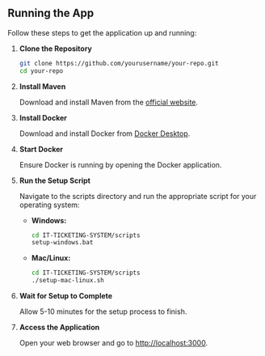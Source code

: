 ## Running the App

Follow these steps to get the application up and running:

1. **Clone the Repository**

   ```bash
   git clone https://github.com/yourusername/your-repo.git
   cd your-repo
   ```

2. **Install Maven**

   Download and install Maven from the [official website](https://maven.apache.org/download.cgi).

3. **Install Docker**

   Download and install Docker from [Docker Desktop](https://www.docker.com/products/docker-desktop/).

4. **Start Docker**

   Ensure Docker is running by opening the Docker application.

5. **Run the Setup Script**

   Navigate to the scripts directory and run the appropriate script for your operating system:

   - **Windows:**

     ```bash
     cd IT-TICKETING-SYSTEM/scripts
     setup-windows.bat
     ```

   - **Mac/Linux:**

     ```bash
     cd IT-TICKETING-SYSTEM/scripts
     ./setup-mac-linux.sh
     ```

6. **Wait for Setup to Complete**

   Allow 5-10 minutes for the setup process to finish.

7. **Access the Application**

   Open your web browser and go to [http://localhost:3000](http://localhost:3000).
